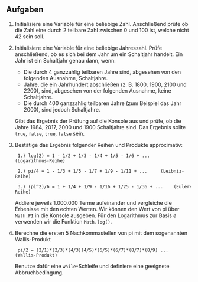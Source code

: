 ## Aufgaben

1. Initialisiere eine Variable für eine beliebige Zahl. Anschließend prüfe ob die Zahl eine durch 2 teilbare Zahl zwischen 0 und 100 ist, welche nicht 42 sein soll.

2. Initialisiere eine Variable für eine beliebige Jahreszahl. Prüfe anschließend, ob es sich bei dem Jahr um ein Schaltjahr handelt. Ein Jahr ist ein Schaltjahr genau dann, wenn:
    * Die durch 4 ganzzahlig teilbaren Jahre sind, abgesehen von den folgenden Ausnahme, Schaltjahre.
    * Jahre, die ein Jahrhundert abschließen (z. B. 1800, 1900, 2100 und 2200), sind, abgesehen von der folgenden Ausnahme, keine Schaltjahre.
    * Die durch 400 ganzzahlig teilbaren Jahre (zum Beispiel das Jahr 2000), sind jedoch  Schaltjahre.
    
    Gibt das Ergebnis der Prüfung auf die Konsole aus und prüfe, ob die Jahre 1984, 2017, 2000 und 1900 Schaltjahre sind. Das Ergebnis sollte `true`, `false`, `true`, `false` sein.

3. Bestätige das Ergebnis folgender Reihen und Produkte approximativ:

        1.) log(2) = 1 - 1/2 + 1/3 - 1/4 + 1/5 - 1/6 + ...      (Logarithmus-Reihe)
    
        2.) pi/4 = 1 - 1/3 + 1/5 - 1/7 + 1/9 - 1/11 + ...     (Leibniz-Reihe)

        3.) (pi^2)/6 = 1 + 1/4 + 1/9 - 1/16 + 1/25 - 1/36 + ...    (Euler-Reihe)

    Addiere jeweils 1.000.000 Terme aufeinander und vergleiche die Erbenisse mit den echten Werten. Wir können den Wert von pi über `Math.PI` in die Konsole ausgeben. Für den Logarithmus zur Basis *e* verwenden wir die Funktion `Math.log()`. 

4. Berechne die ersten 5 Nachkommastellen von pi mit dem sogenannten Wallis-Produkt

        pi/2 = (2/1)*(2/3)*(4/3)(4/5)*(6/5)*(6/7)*(8/7)*(8/9) ...     (Wallis-Produkt)

    Benutze dafür eine `while`-Schleife und definiere eine geeignete Abbruchbedingung.